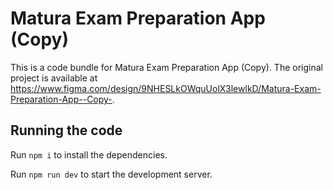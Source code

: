 
  # Matura Exam Preparation App (Copy)

  This is a code bundle for Matura Exam Preparation App (Copy). The original project is available at https://www.figma.com/design/9NHESLkOWquUolX3lewlkD/Matura-Exam-Preparation-App--Copy-.

  ## Running the code

  Run `npm i` to install the dependencies.

  Run `npm run dev` to start the development server.
  